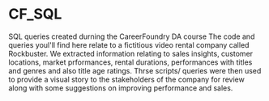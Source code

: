 # CF_SQL
SQL queries created durning the CareerFoundry DA course
The code and queries youl'll find here relate to a fictitious video rental company called Rockbuster. 
We extracted information relating to sales insights, customer locations, market prformances, rental durations, performances with titles and genres and also title age ratings. Thrse scripts/ queries were then used to provide a visual story to the stakeholders of the company for review along with some suggestions on improving performance and sales.
